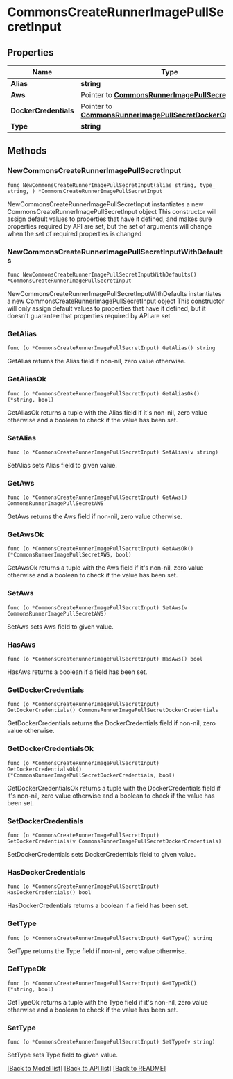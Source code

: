 # CommonsCreateRunnerImagePullSecretInput

## Properties

Name | Type | Description | Notes
------------ | ------------- | ------------- | -------------
**Alias** | **string** |  | 
**Aws** | Pointer to [**CommonsRunnerImagePullSecretAWS**](CommonsRunnerImagePullSecretAWS.md) |  | [optional] 
**DockerCredentials** | Pointer to [**CommonsRunnerImagePullSecretDockerCredentials**](CommonsRunnerImagePullSecretDockerCredentials.md) |  | [optional] 
**Type** | **string** |  | 

## Methods

### NewCommonsCreateRunnerImagePullSecretInput

`func NewCommonsCreateRunnerImagePullSecretInput(alias string, type_ string, ) *CommonsCreateRunnerImagePullSecretInput`

NewCommonsCreateRunnerImagePullSecretInput instantiates a new CommonsCreateRunnerImagePullSecretInput object
This constructor will assign default values to properties that have it defined,
and makes sure properties required by API are set, but the set of arguments
will change when the set of required properties is changed

### NewCommonsCreateRunnerImagePullSecretInputWithDefaults

`func NewCommonsCreateRunnerImagePullSecretInputWithDefaults() *CommonsCreateRunnerImagePullSecretInput`

NewCommonsCreateRunnerImagePullSecretInputWithDefaults instantiates a new CommonsCreateRunnerImagePullSecretInput object
This constructor will only assign default values to properties that have it defined,
but it doesn't guarantee that properties required by API are set

### GetAlias

`func (o *CommonsCreateRunnerImagePullSecretInput) GetAlias() string`

GetAlias returns the Alias field if non-nil, zero value otherwise.

### GetAliasOk

`func (o *CommonsCreateRunnerImagePullSecretInput) GetAliasOk() (*string, bool)`

GetAliasOk returns a tuple with the Alias field if it's non-nil, zero value otherwise
and a boolean to check if the value has been set.

### SetAlias

`func (o *CommonsCreateRunnerImagePullSecretInput) SetAlias(v string)`

SetAlias sets Alias field to given value.


### GetAws

`func (o *CommonsCreateRunnerImagePullSecretInput) GetAws() CommonsRunnerImagePullSecretAWS`

GetAws returns the Aws field if non-nil, zero value otherwise.

### GetAwsOk

`func (o *CommonsCreateRunnerImagePullSecretInput) GetAwsOk() (*CommonsRunnerImagePullSecretAWS, bool)`

GetAwsOk returns a tuple with the Aws field if it's non-nil, zero value otherwise
and a boolean to check if the value has been set.

### SetAws

`func (o *CommonsCreateRunnerImagePullSecretInput) SetAws(v CommonsRunnerImagePullSecretAWS)`

SetAws sets Aws field to given value.

### HasAws

`func (o *CommonsCreateRunnerImagePullSecretInput) HasAws() bool`

HasAws returns a boolean if a field has been set.

### GetDockerCredentials

`func (o *CommonsCreateRunnerImagePullSecretInput) GetDockerCredentials() CommonsRunnerImagePullSecretDockerCredentials`

GetDockerCredentials returns the DockerCredentials field if non-nil, zero value otherwise.

### GetDockerCredentialsOk

`func (o *CommonsCreateRunnerImagePullSecretInput) GetDockerCredentialsOk() (*CommonsRunnerImagePullSecretDockerCredentials, bool)`

GetDockerCredentialsOk returns a tuple with the DockerCredentials field if it's non-nil, zero value otherwise
and a boolean to check if the value has been set.

### SetDockerCredentials

`func (o *CommonsCreateRunnerImagePullSecretInput) SetDockerCredentials(v CommonsRunnerImagePullSecretDockerCredentials)`

SetDockerCredentials sets DockerCredentials field to given value.

### HasDockerCredentials

`func (o *CommonsCreateRunnerImagePullSecretInput) HasDockerCredentials() bool`

HasDockerCredentials returns a boolean if a field has been set.

### GetType

`func (o *CommonsCreateRunnerImagePullSecretInput) GetType() string`

GetType returns the Type field if non-nil, zero value otherwise.

### GetTypeOk

`func (o *CommonsCreateRunnerImagePullSecretInput) GetTypeOk() (*string, bool)`

GetTypeOk returns a tuple with the Type field if it's non-nil, zero value otherwise
and a boolean to check if the value has been set.

### SetType

`func (o *CommonsCreateRunnerImagePullSecretInput) SetType(v string)`

SetType sets Type field to given value.



[[Back to Model list]](../README.md#documentation-for-models) [[Back to API list]](../README.md#documentation-for-api-endpoints) [[Back to README]](../README.md)


